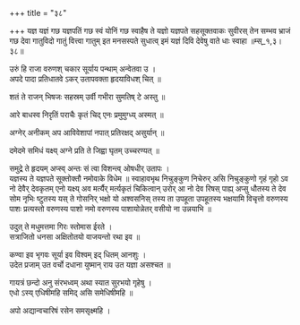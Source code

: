 +++
title = "३८"

+++
यज्ञ यज्ञं गछ यज्ञपतिं गछ स्वं योनिं गछ स्वाहैष ते यज्ञो यज्ञपते सहसूक्तवाकः सुवीरस् तेन सम्भव भ्राजं गछ देवा गातुविदो गातुं वित्त्वा गातुम् इत मनसस्पते सुधात्व् इमं यज्ञं दिवि देवेषु वाते धाः स्वाहा ॥म्स्_१,३।३८॥  
    
उरुं हि राजा वरुणश् चकार सूर्याय पन्थाम् अन्वेतवा उ ।  
अपदे पादा प्रतिधातवे ऽकर् उतापवक्ता हृदयाविधश् चित् ॥  
    
शतं ते राजन् भिषजः सहस्रम् उर्वी गभीरा सुमतिष् टे अस्तु ॥  
    
आरे बाधस्व निरृतिं पराचैः कृतं चिद् एनः प्रमुमुग्ध्य् अस्मत् ॥  
    
अग्नेर् अनीकम् अप आविवेशापां नपात् प्रतिरक्षद् असुर्यान् ॥  
    
दमेदमे समिधं यक्ष्य् अग्ने प्रति ते जिह्वा घृतम् उच्चरण्यत् ॥  
    
समुद्रे ते हृदयम् अप्स्व् अन्तः सं त्वा विशन्त्व् ओषधीर् उतापः ।  
यज्ञस्य ते यज्ञपते सूक्तोक्तौ नमोवाके विधेम ॥ स्वाहावभृथ निचुङ्कुण निचेरुर् असि निचुङ्कुणो गृहं गृहो ऽव नो देवैर् देवकृतम् एनो यक्ष्य् अव मर्त्यैर् मर्त्यकृतं चिकित्वान् उरोर् आ नो देव रिषस् पाह्य् अप्सु धौतस्य ते देव सोम नृभिः ष्टुतस्य यस् ते गोसनिर् भक्षो यो अश्वसनिस् तस्य ता उपहूता उपहूतस्य भक्षयामि विचृत्तो वरुणस्य पाशः प्रत्यस्तो वरुणस्य पाशो नमो वरुणस्य पाशायोन्नेतर् वसीयो ना उन्नयाभि ॥  
    
उदुत् ते मधुमत्तमा गिरः स्तोमास ईरते ।  
सत्राजितो धनसा अक्षितोतयो वाजयन्तो रथा इव ॥  
    
कण्वा इव भृगवः सूर्या इव विश्वम् इद् धितम् आनशुः ।  
उदेत प्रजाम् उत वर्चो दधाना युष्मान् राय उत यज्ञा असश्चत ॥  
    
गायत्रं छन्दो अनु संरभध्वम् अथा स्यात सुरभयो गृहेषु ।  
एधो ऽस्य् एधिषीमहि समिद् असि समेधिषीमहि ॥  
    
अपो अद्यान्वचारिषं रसेन समसृक्ष्महि ।  
